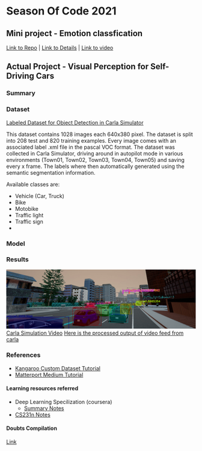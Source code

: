 # Season Of Code 2021

## Mini project - Emotion classfication
[Link to Repo](https://github.com/tejalbarnwal/soc_mini_project) | [Link to Details](https://github.com/tejalbarnwal/soc_mini_project/blob/main/README.md) | [Link to video](https://github.com/tejalbarnwal/soc_mini_project/blob/main/model1.webm)

## Actual Project - Visual Perception for Self-Driving Cars

### Summary

### Dataset
[Labeled Dataset for Object Detection in Carla Simulator](https://github.com/DanielHfnr/Carla-Object-Detection-Dataset)

This dataset contains 1028 images each 640x380 pixel. The dataset is split into 208 test and 820 training examples. Every image comes with an associated label .xml file in the pascal VOC format. The dataset was collected in Carla Simulator, driving around in autopilot mode in various environments (Town01, Town02, Town03, Town04, Town05) and saving every x frame. The labels where then automatically generated using the semantic segmentation information.

Available classes are:
- Vehicle (Car, Truck)
- Bike
- Motobike
- Traffic light
- Traffic sign
- 
### Model

### Results
![](https://github.com/tejalbarnwal/SOC_2021_tejal/blob/master/mrcnn/download.png)
[Carla Simulation Video](https://drive.google.com/file/d/1lmiAUN94LuqhgVgQ7zb1dV2t2bEb-LI9/view?usp=sharing)
[Here is the processed output of video feed from carla](https://github.com/tejalbarnwal/SOC_2021_tejal/blob/master/mrcnn/teju.avi)

### References
- [Kangaroo Custom Dataset Tutorial](https://youtu.be/Y53PtAVoyP4)
- [Matterport Medium Tutorial](https://engineering.matterport.com/splash-of-color-instance-segmentation-with-mask-r-cnn-and-tensorflow-7c761e238b46)

#### Learning resources referred
- Deep Learning Specilization (coursera)
  - [Summary Notes](https://github.com/mbadry1/DeepLearning.ai-Summary)
- [CS231n Notes](https://cs231n.github.io/neural-networks-2/#reg)


#### Doubts Compilation
[Link](https://docs.google.com/document/d/1G34XBUqa_HuWPvSbZJ0EKgc2Q5We5AzHsFpnodDDvWw/edit?usp=sharing)
